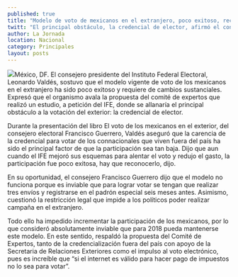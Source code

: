 ```yaml
---
published: true
title: "Modelo de voto de mexicanos en el extranjero, poco exitoso, reconoce Valdés"
twitt: "El principal obstáculo, la credencial de elector, afirmó el consejero presidente del IFE."
author: La Jornada
location: Nacional
category: Principales
layout: posts
---
```


![](http://i.imgur.com/7ZZqICFm.jpg)México, DF. El consejero presidente del Instituto Federal Electoral, Leonardo Valdés, sostuvo que el modelo vigente de voto de los mexicanos en el extranjero ha sido poco exitoso y requiere de cambios sustanciales. Expresó que el organismo avala la propuesta del comité de expertos que realizó un estudio, a petición del IFE, donde se allanaría el principal obstáculo a la votación del exterior: la credencial de elector.

Durante la presentación del libro El voto de los mexicanos en el exterior, del consejero electoral Francisco Guerrero, Valdés aseguró que la carencia de la credencial para votar de los connacionales que viven fuera del país ha sido el principal factor de que la participación sea tan baja. Dijo que aun cuando el IFE mejoró sus esquemas para alentar el voto y redujo el gasto, la participación fue poco exitosa, hay que reconocerlo, dijo.

En su oportunidad, el consejero Francisco Guerrero dijo que el modelo no funciona porque es inviable que para lograr votar se tengan que realizar tres envíos y registrarse en el padrón especial seis meses antes. Asimismo, cuestionó la restricción legal que impide a los políticos poder realizar campaña en el extranjero.

Todo ello ha impedido incrementar la participación de los mexicanos, por lo que consideró absolutamente inviable que para 2018 pueda mantenerse este modelo. En este sentido, respaldó la propuesta del Comité de Expertos, tanto de la credencialización fuera del país con apoyo de la Secretaria de Relaciones Exteriores como el impulso al voto electrónico, pues es increíble que “si el internet es válido para hacer pago de impuestos no lo sea para votar”.
